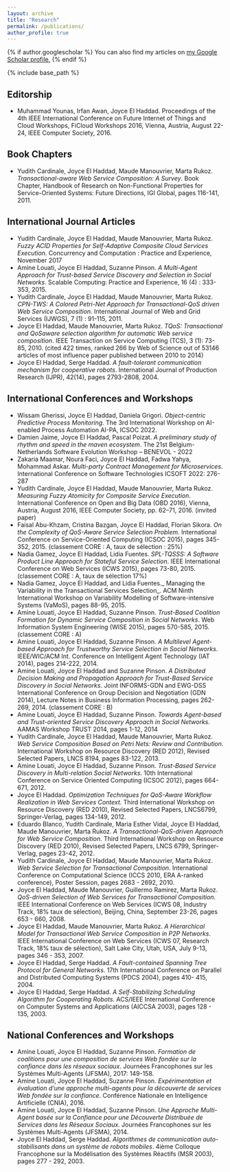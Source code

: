 ```yaml
---
layout: archive
title: "Research"
permalink: /publications/
author_profile: true
---
```


{% if author.googlescholar %}
  You can also find my articles on <u><a href="{{author.googlescholar}}">my Google Scholar profile</a>.</u>
{% endif %}

{% include base_path %}

<Thesis XXXXX>

Editorship
---
* Muhammad Younas, Irfan Awan, Joyce El Haddad. Proceedings of the 4th IEEE International Conference on Future Internet of Things and Cloud Workshops, FiCloud Workshops 2016, Vienna, Austria, August 22-24, IEEE Computer Society, 2016. 

Book Chapters 
---
* Yudith Cardinale, Joyce El Haddad, Maude Manouvrier, Marta Rukoz. _Transactional-aware Web Service Composition: A Survey_. Book Chapter, Handbook of Research on Non-Functional Properties for Service-Oriented Systems: Future Directions, IGI Global, pages 116-141, 2011.

International Journal Articles
---
* Yudith Cardinale, Joyce El Haddad, Maude Manouvrier, Marta Rukoz. _Fuzzy ACID Properties for Self-Adaptive Composite Cloud Services Execution_. Concurrency and Computation : Practice and Experience, November 2017
* Amine Louati, Joyce El Haddad, Suzanne Pinson. _A Multi-Agent Approach for Trust-based Service Discovery and Selection in Social Networks_. Scalable Computing: Practice and Experience, 16 (4) : 333-353, 2015. 
* Yudith Cardinale, Joyce El Haddad, Maude Manouvrier, Marta Rukoz. _CPN-TWS: A Colored Petri-Net Approach for Transactional-QoS driven Web Service Composition_. International Journal of Web and Grid Services (IJWGS), 7 (1) : 91-115, 2011.
* Joyce El Haddad, Maude Manouvrier, Marta Rukoz. _TQoS: Transactional and QoSaware selection algorithm for automatic Web service composition_. IEEE Transaction on Service Computing (TCS), 3 (1): 73-85, 2010. (cited 422 times, ranked 266 by Web of Science out of 53146 articles of most influence paper published between 2010 to 2014)
* Joyce El Haddad, Serge Haddad. _A fault-tolerant communication mechanism for cooperative robots_. International Journal of Production Research (IJPR), 42(14), pages 2793-2808, 2004.

International Conferences and Workshops 
---
* Wissam Gherissi, Joyce El Haddad, Daniela Grigori. _Object-centric Predictive Process Monitoring_. The 3rd International Workshop on AI-enabled Process Automation AI-PA, ICSOC 2022.
* Damien Jaime, Joyce El Haddad, Pascal Poizat. _A preliminary study of rhythm and speed in the maven ecosystem_. The 21st Belgium-Netherlands Software Evolution Workshop – BENEVOL - 2022
* Zakaria Maamar, Noura Faci, Joyce El Haddad, Fadwa Yahya, Mohammad Askar. _Multi-party Contract Management for Microservices_. International Conference on Software Technologies ICSOFT 2022: 276-287
* Yudith Cardinale, Joyce El Haddad, Maude Manouvrier, Marta Rukoz. _Measuring Fuzzy Atomicity for Composite Service Execution_. International Conference on Open and Big Data (OBD 2016), Vienna, Austria, August 2016, IEEE Computer Society, pp. 62–71, 2016. (invited paper)
* Faisal Abu-Khzam, Cristina Bazgan, Joyce El Haddad, Florian Sikora. _On the Complexity of QoS-Aware Service Selection Problem_. International Conference on Service-Oriented Computing (ICSOC 2015), pages 345-352, 2015.  (classement CORE : A, taux de sélection : 25%) 
* Nadia Gamez, Joyce El Haddad, Lidia Fuentes. _SPL-TQSSS: A Software Product Line Approach for Stateful Service Selection_. IEEE International Conference on Web Services (ICWS 2015), pages 73-80, 2015. (classement CORE : A, taux de sélection 17%)
* Nadia Gamez, Joyce El Haddad, and Lidia Fuentes._ Managing the Variability in the Transactional Services Selection_. ACM Ninth International Workshop on Variability Modelling of Software-intensive Systems (VaMoS), pages 88-95, 2015. 
* Amine Louati, Joyce El Haddad, Suzanne Pinson. _Trust-Based Coalition Formation for Dynamic Service Composition in Social Networks_. Web Information System Engineering (WISE 2015), pages 570-585, 2015. (classement CORE : A)
* Amine Louati, Joyce El Haddad, Suzanne Pinson. _A Multilevel Agent-based Approach for Trustworthy Service Selection in Social Networks_. IEEE/WIC/ACM Int. Conference on Intelligent Agent Technology (IAT 2014), pages 214-222, 2014. 
* Amine Louati, Joyce El Haddad and Suzanne Pinson. _A Distributed Decision Making and Propagation Approach for Trust-Based Service Discovery in Social Networks_. Joint INFORMS-GDN and EWG-DSS International Conference on Group Decision and Negotiation (GDN 2014), Lecture Notes in Business Information Processing, pages 262-269, 2014. (classement CORE : B)
* Amine Louati, Joyce El Haddad, Suzanne Pinson. _Towards Agent-based and Trust-oriented Service Discovery Approach in Social Networks_. AAMAS Workshop TRUST 2014, pages 1-12, 2014
* Yudith Cardinale, Joyce El Haddad, Maude Manouvrier, Marta Rukoz. _Web Service Composition Based on Petri Nets: Review and Contribution_. International Workshop on Resource Discovery (RED 2012), Revised Selected Papers, LNCS 8194, pages 83-122, 2013.
* Amine Louati, Joyce El Haddad, Suzanne Pinson. _Trust-Based Service Discovery in Multi-relation Social Networks_. 10th International Conference on Service Oriented Computing (ICSOC 2012), pages 664-671, 2012.
* Joyce El Haddad. _Optimization Techniques for QoS-Aware Workflow Realization in Web Services Context_. Third International Workshop on Resource Discovery (RED 2010), Revised Selected Papers, LNCS6799, Springer-Verlag, pages 134-149, 2012.
* Eduardo Blanco, Yudith Cardinale, Maria Esther Vidal, Joyce El Haddad, Maude Manouvrier, Marta Rukoz. _A Transactional-QoS-driven Approach for Web Service Composition_. Third International Workshop on Resource Discovery (RED 2010), Revised Selected Papers, LNCS 6799, Springer-Verlag, pages 23-42, 2012.
* Yudith Cardinale, Joyce El Haddad, Maude Manouvrier, Marta Rukoz. _Web Service Selection for Transactional Composition_. International Conference on Computational Science (ICCS 2010, ERA A-ranked conference), Poster Session, pages 2683 - 2692, 2010.
* Joyce El Haddad, Maude Manouvrier, Guillermo Ramirez, Marta Rukoz. _QoS-driven Selection of Web Services for Transactional Composition_. IEEE International Conference on Web Services (ICWS 08, Industry Track, 18% taux de sélection), Beijing, China, September 23-26, pages 653 - 660, 2008.
* Joyce El Haddad, Maude Manouvrier, Marta Rukoz. _A Hierarchical Model for Transactional Web Service Composition in P2P Networks_. IEEE International Conference on Web Services (ICWS 07, Research Track, 18% taux de sélection), Salt Lake City, Utah, USA, July 9-13, pages 346 - 353, 2007.
* Joyce El Haddad, Serge Haddad. _A Fault-contained Spanning Tree Protocol for General Networks_. 17th International Conference on Parallel and Distributed Computing Systems (PDCS 2004), pages 410- 415, 2004.
* Joyce El Haddad, Serge Haddad. _A Self-Stabilizing Scheduling Algorithm for Cooperating Robots_.  ACS/IEEE International Conference on Computer Systems and Applications (AICCSA 2003), pages 128 - 135, 2003.

National Conferences and Workshops
---
* Amine Louati, Joyce El Haddad, Suzanne Pinson. _Formation de coalitions pour une composition de services Web fondée sur la confiance dans les réseaux sociaux_.  Journées Francophones sur les Systèmes Multi-Agents (JFSMA), 2017: 149-158.
* Amine Louati, Joyce El Haddad, Suzanne Pinson. _Expérimentation et évaluation d’une approche multi-agents pour la découverte de services Web fondée sur la confiance_. Conférence Nationale en Intelligence Artificielle (CNIA), 2016.
* Amine Louati, Joyce El Haddad, Suzanne Pinson. _Une Approche Multi-Agent basée sur la Confiance pour une Découverte Distribuée de Services dans les Réseaux Sociaux_. Journées Francophones sur les Systèmes Multi-Agents (JFSMA), 2014. 
* Joyce El Haddad, Serge Haddad. _Algorithmes de communication auto-stabilisants dans un système de robots mobiles_. 4ième Colloque Francophone sur la Modélisation des Systèmes Réactifs (MSR 2003), pages 277 - 292, 2003.


